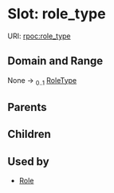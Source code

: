 
# Slot: role_type




URI: [rpoc:role_type](https://pub.tech/schema/rpoc/role_type)


## Domain and Range

None &#8594;  <sub>0..1</sub> [RoleType](RoleType.md)

## Parents


## Children


## Used by

 * [Role](Role.md)
